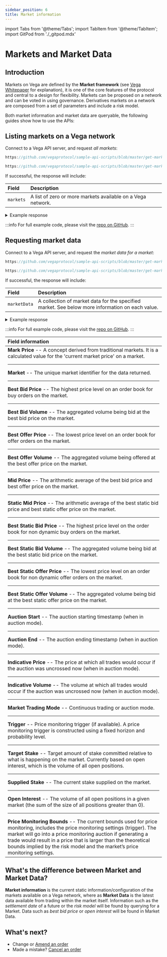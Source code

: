 ```yaml
---
sidebar_position: 6
title: Market information
---
```

import Tabs from '@theme/Tabs';
import TabItem from '@theme/TabItem';
import GitPod from './_gitpod.mdx'

# Markets and Market Data

## Introduction

Markets on Vega are defined by the **Market framework** (see [Vega Whitepaper](https://vega.xyz/papers/vega-protocol-whitepaper.pdf) for explanation), it is one of the core features of the protocol and central to a design for flexibility. Markets can be proposed on a network and can be voted in using governance. Derivatives markets on a network are composed from a set of parameters and include a risk model. 

Both market information and market data are queryable, the following guides show how to use the APIs:

## Listing markets on a Vega network

Connect to a Vega API server, and request *all markets*:  

<GitPod />

<Tabs groupId="codesamples1">
<TabItem value="shell-rest" label="Shell (REST)">

```js reference
https://github.com/vegaprotocol/sample-api-scripts/blob/master/get-markets-and-market-data/get-markets-and-marketdata.sh#L25-L30
```

</TabItem>
<TabItem value="python-rest" label="Python (REST)">

```js reference
https://github.com/vegaprotocol/sample-api-scripts/blob/master/get-markets-and-market-data/get-markets-and-marketdata.py#L33-L38
```

</TabItem>
</Tabs>

If successful, the response will include:

| Field          |  Description  |
| :----------------- | :------------- |
| `markets` | A list of zero or more markets available on a Vega network. |

<details><summary>Example response</summary>

```js reference
https://github.com/vegaprotocol/sample-api-scripts/blob/master/get-markets-and-market-data/response-examples.txt#L2-L84
```

</details>

:::info
For full example code, please visit the [repo on GitHub](https://github.com/vegaprotocol/sample-api-scripts/blob/master/get-markets-and-market-data/).
:::

## Requesting market data

Connect to a Vega API server, and request the *market data for a market*:  

<GitPod />

<Tabs groupId="codesamples3">
<TabItem value="shell-rest" label="Shell (REST)">

```js reference
https://github.com/vegaprotocol/sample-api-scripts/blob/master/get-markets-and-market-data/get-markets-and-marketdata.sh#L36-L41
```

</TabItem>
<TabItem value="python-rest" label="Python (REST)">

```js reference
https://github.com/vegaprotocol/sample-api-scripts/blob/master/get-markets-and-market-data/get-markets-and-marketdata.py#L45-L50
```

</TabItem>
</Tabs>

If successful, the response will include:

| Field          |  Description  |
| :----------------- | :------------- |
| `marketData` | A collection of market data for the specified market. See below more information on each value. |

<details><summary>Example response</summary>

```js reference
https://github.com/vegaprotocol/sample-api-scripts/blob/master/get-markets-and-market-data/response-examples.txt#L88-L126
```

</details>

:::info
For full example code, please visit the [repo on GitHub](https://github.com/vegaprotocol/sample-api-scripts/blob/master/get-markets-and-market-data/).
:::

| Field information |
| :----------------- |
| **Mark Price** -- A concept derived from traditional markets. It is a calculated value for the 'current market price' on a market. <hr/> **Market** -- The unique market identifier for the data returned. <hr/> **Best Bid Price** -- The highest price level on an order book for buy orders on the market. <hr/> **Best Bid Volume** -- The aggregated volume being bid at the best bid price on the market. <hr/> **Best Offer Price** -- The lowest price level on an order book for offer orders on the market. <hr/> **Best Offer Volume** -- The aggregated volume being offered at the best offer price on the market. <hr/> **Mid Price** -- The arithmetic average of the best bid price and best offer price on the market. <hr/> **Static Mid Price** -- The arithmetic average of the best static bid price and best static offer price on the market. <hr/> **Best Static Bid Price** -- The highest price level on the order book for non dynamic buy orders on the market. <hr/> **Best Static Bid Volume** -- The aggregated volume being bid at the best static bid price on the market. <hr/> **Best Static Offer Price** -- The lowest price level on an order book for non dynamic offer orders on the market. <hr/> **Best Static Offer Volume** -- The aggregated volume being bid at the best static offer price on the market. <hr/> **Auction Start** -- The auction starting timestamp (when in auction mode). <hr/> **Auction End** -- The auction ending timestamp (when in auction mode). <hr/> **Indicative Price** -- The price at which all trades would occur if the auction was uncrossed now (when in auction mode). <hr/> **Indicative Volume** -- The volume at which all trades would occur if the auction was uncrossed now (when in auction mode). <hr/> **Market Trading Mode** -- Continuous trading or auction mode. <hr/> **Trigger** -- Price monitoring trigger (if available). A price monitoring trigger is constructed using a fixed horizon and probability level. <hr/> **Target Stake** -- Target amount of stake committed relative to what is happening on the market. Currently based on open interest, which is the volume of all open positions. <hr/> **Supplied Stake** -- The current stake supplied on the market. <hr/> **Open Interest** -- The volume of all open positions in a given market (the sum of the size of all positions greater than 0). <hr/> **Price Monitoring Bounds** -- The current bounds used for price monitoring, includes the price monitoring settings (trigger). The market will go into a price monitoring auction if generating a trade would result in a price that is larger than the theoretical bounds implied by the risk model and the market’s price monitoring settings. |



## What's the difference between Market and Market Data?

**Market information** is the current static information/configuration of the markets available on a Vega network, where as **Market Data** is the latest data available from trading within the market itself. Information such as the *settlement date* of a future or the *risk model* will be found by querying for a Market. Data such as *best bid price* or *open interest* will be found in Market Data.

## What's next?

 * Change or [Amend an order](amend-order.md)
 * Made a mistake? [Cancel an order](cancel-order.md)
